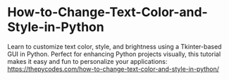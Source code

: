 # How-to-Change-Text-Color-and-Style-in-Python
Learn to customize text color, style, and brightness using a Tkinter-based GUI in Python. Perfect for enhancing Python projects visually, this tutorial makes it easy and fun to personalize your applications:
https://thepycodes.com/how-to-change-text-color-and-style-in-python/
